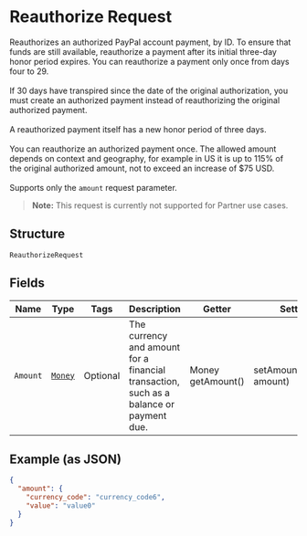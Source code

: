 
# Reauthorize Request

Reauthorizes an authorized PayPal account payment, by ID. To ensure that funds are still available, reauthorize a payment after its initial three-day honor period expires. You can reauthorize a payment only once from days four to 29.<br/><br/>If 30 days have transpired since the date of the original authorization, you must create an authorized payment instead of reauthorizing the original authorized payment.<br/><br/>A reauthorized payment itself has a new honor period of three days.<br/><br/>You can reauthorize an authorized payment once. The allowed amount depends on context and geography, for example in US it is up to 115% of the original authorized amount, not to exceed an increase of $75 USD.<br/><br/>Supports only the `amount` request parameter.<blockquote><strong>Note:</strong> This request is currently not supported for Partner use cases.</blockquote>

## Structure

`ReauthorizeRequest`

## Fields

| Name | Type | Tags | Description | Getter | Setter |
|  --- | --- | --- | --- | --- | --- |
| `Amount` | [`Money`](../../doc/models/money.md) | Optional | The currency and amount for a financial transaction, such as a balance or payment due. | Money getAmount() | setAmount(Money amount) |

## Example (as JSON)

```json
{
  "amount": {
    "currency_code": "currency_code6",
    "value": "value0"
  }
}
```


